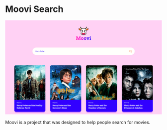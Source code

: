 # Moovi Search

![alt text](https://github.com/MathiasRauls/MooviSearch/blob/main/src/screenshot.PNG)

Moovi is a project that was designed to help people search for movies.

